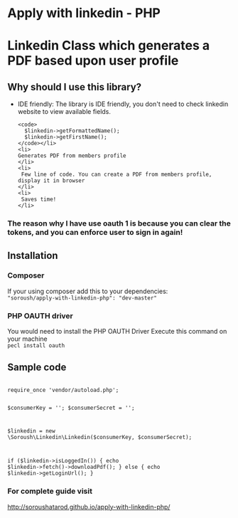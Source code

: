 # Apply with linkedin - PHP

<h1>Linkedin Class which generates a PDF based upon user profile</h1>

<h2>Why should I use this library?</h2>
<ul>
    <li>IDE friendly:
    The library is IDE friendly, you don't need to check linkedin website to view available fields.
  
    <code>
      $linkedin->getFormattedName();
      $linkedin->getFirstName();
    </code></li>
    <li>
    Generates PDF from members profile
    </li>
    <li>
     Few line of code. You can create a PDF from members profile, display it in browser
    </li>
    <li>
     Saves time!
    </li>
</ul>


<h3>The reason why I have use oauth 1 is because you can clear the tokens, and you can enforce user to sign in again! </h3>

<h2>Installation</h2>
<h3>Composer</h3>
If your using composer add this to your dependencies:

<code>
"soroush/apply-with-linkedin-php": "dev-master"
</code>

<h3>PHP OAUTH driver</h3>
You would need to install the PHP OAUTH Driver
Execute this command on your machine
<code>
pecl install oauth
</code>


<h2>Sample code</h2>

<code>
require_once 'vendor/autoload.php';

$consumerKey = '';
$consumerSecret = '';

$linkedin = new \Soroush\Linkedin\Linkedin($consumerKey, $consumerSecret);

if ($linkedin->isLoggedIn()) {
    echo $linkedin->fetch()->downloadPdf();
} else {
    echo $linkedin->getLoginUrl();
}
</code>

<h3>For complete guide visit </h3>
<a href="http://soroushatarod.github.io/apply-with-linkedin-php/">http://soroushatarod.github.io/apply-with-linkedin-php/</a>
